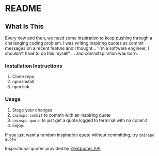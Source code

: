 # README

## What Is This

Every now and then, we need some inspiration to keep pushing through a challenging coding problem.
I was writing inspiring quotes as commit messages on a recent feature and I thought...
'I'm a software engineer, I shouldn't have to do this myself'
... and commitspiration was born.

### Installation Instructions

1. Clone repo
2. npm install
3. npm link

### Usage

1. Stage your changes
2. `cminspo commit` to commit with an inspiring quote
3. `cminspo quote` to just get a quote logged to terminal with no commit
4. Enjoy.

If you just want a random inspiration quote without committing, try `cminspo quote`

Inspirational quotes provided by <a href="https://zenquotes.io/" target="_blank">ZenQuotes API</a>
